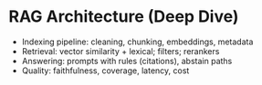 # RAG Architecture (Deep Dive)
- Indexing pipeline: cleaning, chunking, embeddings, metadata
- Retrieval: vector similarity + lexical; filters; rerankers
- Answering: prompts with rules (citations), abstain paths
- Quality: faithfulness, coverage, latency, cost
